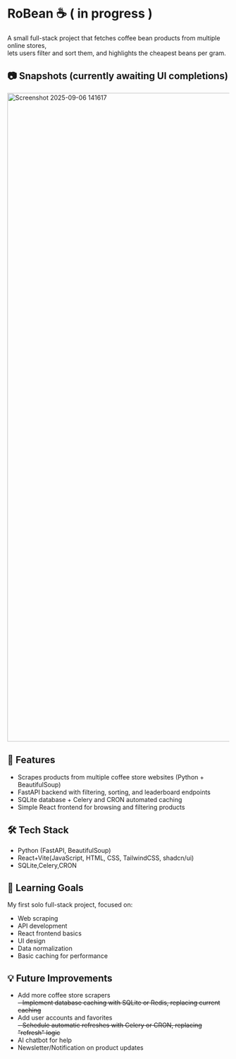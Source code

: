 # RoBean ☕ ( in progress )  

A small full-stack project that fetches coffee bean products from multiple online stores,  
lets users filter and sort them, and highlights the cheapest beans per gram.  

## 📷 Snapshots (currently awaiting UI completions)
<img width="2853" height="1470" alt="Screenshot 2025-09-06 141617" src="https://github.com/user-attachments/assets/2b60293f-f8f2-46b9-bc75-d99ee1e40b01" />

## 🚀 Features
- Scrapes products from multiple coffee store websites (Python + BeautifulSoup)
- FastAPI backend with filtering, sorting, and leaderboard endpoints
- SQLite database + Celery and CRON automated caching
- Simple React frontend for browsing and filtering products

## 🛠 Tech Stack
- Python (FastAPI, BeautifulSoup)
- React+Vite(JavaScript, HTML, CSS, TailwindCSS, shadcn/ui)
- SQLite,Celery,CRON

## 🎯 Learning Goals
My first solo full-stack project, focused on:
- Web scraping
- API development
- React frontend basics
- UI design
- Data normalization
- Basic caching for performance

## 💡 Future Improvements
- Add more coffee store scrapers  
<del>- Implement database caching with SQLite or Redis, replacing current caching</del>
- Add user accounts and favorites  
<del>- Schedule automatic refreshes with Celery or CRON, replacing "refresh" logic</del>
- AI chatbot for help
- Newsletter/Notification on product updates
